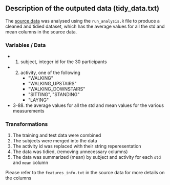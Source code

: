 ## Description of the outputed data (tidy_data.txt)

The [source data](https://d396qusza40orc.cloudfront.net/getdata%2Fprojectfiles%2FUCI%20HAR%20Dataset.zip) was analysed using the `run_analysis.R` file to produce a cleaned and tidied dataset, which has the average values for all the std and mean columns in the source data.


### Variables / Data
* 1. subject, integer id for the 30 participants 
* 2. activity, one of the following 
        - "WALKING"
        - "WALKING_UPSTAIRS"
        - "WALKING_DOWNSTAIRS"
        - "SITTING", "STANDING"
        - "LAYING"
* 3-88. the average values for all the std and mean values for the various measurements

### Transformations
1. The training and test data were combined
2. The subjects were merged into the data
3. The activity id was replaced with their string reperesentation
4. The data was tidied, (removing unnecessary columns) 
5. The data was summarized (mean) by subject and activity for each `std` and `mean` column


Please refer to the `features_info.txt` in the source data for more details on the columns